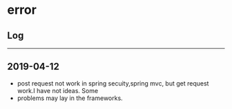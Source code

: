 # error

## Log
------------

## 2019-04-12

*  post request not work in spring secuity,spring mvc, but get request work.I have not ideas. Some
*    problems may lay in the frameworks.